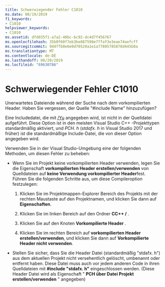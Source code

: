 ```yaml
---
title: Schwerwiegender Fehler C1010
ms.date: 08/19/2019
f1_keywords:
- C1010
helpviewer_keywords:
- C1010
ms.assetid: dfd035f1-a7a2-40bc-bc92-dc4d7f456767
ms.openlocfilehash: 35b0f60f7eb3be887598e7ffaf3e3eae74aefcff
ms.sourcegitcommit: 9d4ffb8e6e0d70520a1e1a77805785878d445b8a
ms.translationtype: MT
ms.contentlocale: de-DE
ms.lasthandoff: 08/20/2019
ms.locfileid: "69630786"
---
```

# <a name="fatal-error-c1010"></a>Schwerwiegender Fehler C1010

Unerwartetes Dateiende während der Suche nach dem vorkompilierten Header. Haben Sie vergessen, der Quelle "#include Name" hinzuzufügen?

Eine Includedatei, die mit [/Yu](../../build/reference/yu-use-precompiled-header-file.md) angegeben wird, ist nicht in der Quelldatei aufgeführt.  Diese Option ist in den meisten Visual Studio C++ -Projekttypen standardmäßig aktiviert, und *PCH. h* (*stdafx. h* in Visual Studio 2017 und früher) ist die standardmäßige Include-Datei, die von dieser Option angegeben wird.

Verwenden Sie in der Visual Studio-Umgebung eine der folgenden Methoden, um diesen Fehler zu beheben:

- Wenn Sie im Projekt keine vorkompilierten Header verwenden, legen Sie die Eigenschaft **vorkompilierten Header erstellen/verwenden** von Quelldateien auf **keine Verwendung vorkompilierter Header**fest. Führen Sie die folgenden Schritte aus, um diese Compileroption festzulegen:

   1. Klicken Sie im Projektmappen-Explorer Bereich des Projekts mit der rechten Maustaste auf den Projektnamen, und klicken Sie dann auf **Eigenschaften**.

   1. Klicken Sie im linken Bereich auf den Ordner **CC++ /** .

   1. Klicken Sie auf den Knoten **Vorkompilierte Header** .

   1. Klicken Sie im rechten Bereich auf **vorkompilierten Header erstellen/verwenden**, und klicken Sie dann auf **Vorkompilierte Header nicht verwenden**.

- Stellen Sie sicher, dass Sie die Header Datei (standardmäßig "stdafx. h") aus dem aktuellen Projekt nicht versehentlich gelöscht, umbenannt oder entfernt haben. Diese Datei muss auch vor jedem anderen Code in ihren Quelldateien mit **#include "stdafx. h"** eingeschlossen werden. (Diese Header Datei wird als Eigenschaft " **PCH über Datei Projekt erstellen/verwenden** " angegeben)